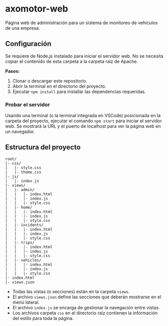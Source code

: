 # axomotor-web

Página web de administración para un sistema de monitoreo de vehículos de una empresa.

## Configuración

Se requiere de Node.js instalado para iniciar el servidor web. No se necesita copiar el contenido de esta carpeta a la carpeta raíz de Apache.

**Pasos:**

1. Clonar o descargar este repositorio.
2. Abrir la terminal en el directorio del proyecto.
3. Ejecutar `npm install` para installar las dependencias requeridas.

### Probar el servidor

Usando una terminal (o la terminal integrada en VSCode) posicionada en la carpeta del proyecto, ejecutar el comando `npm start` para iniciar el servidor web. Se mostrará la URL y el puerto de localhost para ver la página web en un navegador.

## Estructura del proyecto

```
root/
|- css/
|   |- style.css
|   |- theme.css
|- js/
|   |- index.js
|- views/
|   |- admin/
|   |   |- index.html
|   |   |- index.js
|   |   |- style.css
|   |- home/
|   |   |- index.html
|   |   |- index.js
|   |   |- style.css
|   |- incidents/
|   |   |- index.html
|   |   |- index.js
|   |   |- style.css
|   |- trips/
|   |   |- index.html
|   |   |- index.js
|   |   |- style.css
|   |- vehicles/
|   |   |- index.html
|   |   |- index.js
|   |   |- style.css
|- index.html
|- views.json
```

- Todas las vistas (o secciones) están en la carpeta `views`.
- El archivo `views.json` define las secciones que deberán mostrarse en el menú lateral.
- El archivo `index.js` se encarga de gestionar la navegación entre vistas.
- Los archivos carpeta `css` en el directorio raíz contienen la información del estilo para toda la página.
